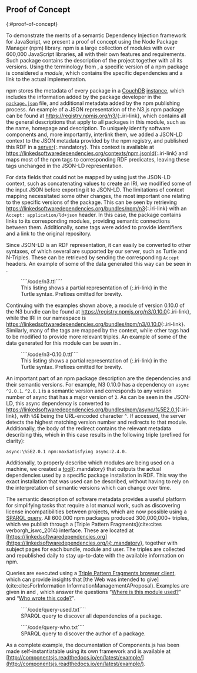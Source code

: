 ## Proof of Concept
{:#proof-of-concept}

To demonstrate the merits of a semantic Dependency Injection framework for JavaScript,
we present a proof of concept using the Node Package Manager (npm) library.
npm is a large collection of modules with over 600,000 JavaScript libraries,
all with their own features and requirements.
Such package contains the description of the project together with all its versions.
Using the terminology from [](#semantic-dependency-injection),
a specific version of a npm package is considered a _module_,
which contains the specific dependencies and a link to the actual implementation.

npm stores the metadata of every package in a [CouchDB](http://couchdb.apache.org/)
[instance](https://registry.npmjs.org/),
which includes the information added by the package developer in the [`package.json`](https://docs.npmjs.com/files/package.json) file,
and additional metadata added by the npm publishing process.
An example of a JSON representation of the N3.js npm package can be found at <https://registry.npmjs.org/n3/>{:.iri-link},
which contains all the general descriptions that apply to all packages in this module,
such as the name, homepage and description.
To uniquely identify software components and,
more importantly, interlink them,
we added a JSON-LD context to the JSON metadata provided by the npm registry, 
and published this RDF in a [server](https://github.com/LinkedSoftwareDependencies/npm-extraction-server){:.mandatory}.
This context is available at <https://linkedsoftwaredependencies.org/contexts/npm.jsonld>{:.iri-link} and maps most of the npm tags to corresponding RDF predicates,
leaving these tags unchanged in the JSON-LD representation.

For data fields that could not be mapped by using just the JSON-LD context,
such as concatenating values to create an IRI,
we modified some of the input JSON before exporting it to JSON-LD.
The limitations of context mapping necessitated
some other changes,
the most important one relating to the specific versions of the package.
This can be seen by retrieving <https://linkedsoftwaredependencies.org/bundles/npm/n3>{:.iri-link} with an `Accept: application/ld+json` header.
In this case, the package contains links to its corresponding modules,
providing semantic connections between them.
Additionally, some tags were added to provide identifiers and a link to the original repository.

Since JSON-LD is an RDF representation, it can easily be converted to other syntaxes,
of which several are supported by our server,
such as Turtle and N-Triples.
These can be retrieved by sending the corresponding `Accept` headers.
An example of some of the data generated this way can be seen in [](#n3.ttl).

<figure id="n3.ttl" class="listing">
````/code/n3.ttl````
<figcaption markdown="block">
This listing shows a partial representation of <https://linkedsoftwaredependencies.org/bundles/npm/n3>{:.iri-link} in the Turtle syntax.
Prefixes omitted for brevity.
</figcaption>
</figure>


Continuing with the examples shown above,
a module of version 0.10.0 of the N3 bundle can be found at
<https://registry.npmjs.org/n3/0.10.0>{:.iri-link},
while the IRI in our namespace is <https://linkedsoftwaredependencies.org/bundles/npm/n3/0.10.0>{:.iri-link}.
Similarly, many of the tags are mapped by the context,
while other tags had to be modified to provide more relevant triples.
An example of some of the data generated for this module can be seen in [](#n3-0.10.0.ttl).

<figure id="n3-0.10.0.ttl" class="listing">
````/code/n3-0.10.0.ttl````
<figcaption markdown="block">
This listing shows a partial representation of <https://linkedsoftwaredependencies.org/bundles/npm/n3/0.10.0>{:.iri-link} in the Turtle syntax.
Prefixes omitted for brevity.
</figcaption>
</figure>

An important part of an npm package description are the dependencies
and their semantic versions.
For example, N3 0.10.0 has a dependency on `async ^2.0.1`.
`^2.0.1` is a semantic version and corresponds to any version number
of async that has a major version of `2`.
As can be seen in the JSON-LD,
this async dependency is converted to 
<https://linkedsoftwaredependencies.org/bundles/npm/async/%5E2.0.1>{:.iri-link},
with `%5E` being the URL-encoded character `^`.
If accessed, the server detects the highest matching version number
and redirects to that module.
Additionally, the body of the redirect contains the relevant metadata describing this,
which in this case results in the following triple (prefixed for clarity):

```
async:\%5E2.0.1 npm:maxSatisfying async:2.4.0.
```

Additionally, to properly describe which modules are being used on a machine,
we created a [tool](https://github.com/LinkedSoftwareDependencies/node-dependency-parser){:.mandatory}
that outputs the actual dependencies
used by a specific package installation in RDF.
This way the exact installation that was used can be described,
without having to rely on the interpretation of semantic versions which can change over time.

The semantic description of software metadata provides a useful platform for simplifying tasks that require a lot manual work,
such as discovering license incompatibilities between projects, which are now possible using a [SPARQL query](https://query.linkedsoftwaredependencies.org/#query=SELECT%20*%20WHERE%20%7B%0A%20%20%3Fbundle%20spdx%3AlicenseDeclared%20%3Chttps%3A%2F%2Fspdx.org%2Flicenses%2FGPL-3.0.html%3E.%0A%20%20%3Fbundle%20npm%3Adependency%20%3Fdependency.%0A%20%20%3Fdependency%20spdx%3AlicenseDeclared%20%3Chttps%3A%2F%2Fspdx.org%2Flicenses%2FGPL-2.0.html%3E.%0A%7D).
All 600,000 npm packages produced 300,000,000+ triples,
which we publish through a [Triple Pattern Fragments](cite:cites verborgh_iswc_2014) interface.
These are located at [https://linkedsoftwaredependencies.org](https://linkedsoftwaredependencies.org/){:.mandatory}, together with subject pages for each bundle, module and user.
The triples are collected and republished daily to stay up-to-date with the available information on npm.

Queries are executed using a [Triple Pattern Fragments browser client](https://query.linkedsoftwaredependencies.org), which can provide insights that [the Web was intended to give](cite:citesForInformation InformationManagementAProposal).
Examples are given in [](#query-used) and [](#query-who), which answer the questions <q markdown="1">[Where is this module used?](https://query.linkedsoftwaredependencies.org/#query=SELECT%20DISTINCT%20%3Fproject%20%3FprojectName%20%3Fdescription%20WHERE%20%7B%0A%20%20%3Chttps%3A%2F%2Flinkedsoftwaredependencies.org%2Fbundles%2Fnpm%2Fn3%3E%20doap%3Arelease%20%3Fversion.%0A%20%20%3Fdependingversion%20npm%3Adependency%20%3Fversion.%0A%20%20%3Fproject%20doap%3Arelease%20%3Fdependingversion.%0A%20%20%3Fproject%20doap%3Aname%20%3FprojectName.%0A%20%20%3Fproject%20dc%3Aabstract%20%3Fdescription.%0A%7D)</q> and <q markdown="1">[Who wrote this code?](https://query.linkedsoftwaredependencies.org/#query=SELECT%20*%20WHERE%20%7B%0A%20%20%3Chttps%3A%2F%2Flinkedsoftwaredependencies.org%2Fbundles%2Fnpm%2Fn3%3E%20doap%3Amaintainer%20%3Fauthor.%0A%20%20%3Fauthor%20foaf%3Aname%20%3Fname.%0A%20%20%3Fauthor%20foaf%3Ambox%20%3Fmail.%0A%7D)</q>.

<figure id="query-used" class="listing">
````/code/query-used.txt````
<figcaption markdown="block">
SPARQL query to discover all dependencies of a package.
</figcaption>
</figure>

<figure id="query-who" class="listing">
````/code/query-who.txt````
<figcaption markdown="block">
SPARQL query to discover the author of a package.
</figcaption>
</figure>

As a complete example, the documentation of Components.js has been made self-instantiatable using its own framework and is available at [http://componentsjs.readthedocs.io/en/latest/example/](http://componentsjs.readthedocs.io/en/latest/example/).
